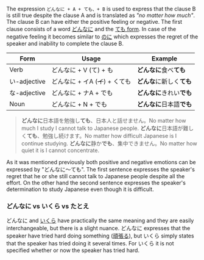 The expression `どんなに + A + ても、+ B` is used to express that the clause B is still true despite the clause A and is translated as *"no matter how much"*. The clause B can have either the positive feeling or negative. The first clause consists of a word [どんなに](w1009340) and the [ても form](127).
In case of the negative feeling it becomes similar to [のに](94) which expresses the regret of the speaker and inability to complete the clause B.

|Form|Usage|Example|
|-|-|-|
|Verb|どんなに + V (て) + も|**どんなに**食べ**ても**|
|い-adjective|どんなに + イA (~~イ~~) + くても|**どんな**に新しく**ても**|
|な-adjective|どんなに + ナA + でも|**どんなに**きれい**でも**|
|Noun|どんなに + N + でも|**どんなに**日本語**でも**|

>**どんなに**日本語を勉強し**ても**、日本人と話せません。No matter how much I study I cannot talk to Japanese people.
>**どんなに**日本語が難しく**ても**、勉強し続けます。No matter how difficult Japanese is I continue studying.
>**どんなに**静か**でも**、集中できません。No matter how quiet it is I cannot concentrate.

As it was mentioned previously both positive and negative emotions can be expressed by "どんなに～ても". The first sentence expresses the speaker's regret that he or she still cannot talk to Japanese people despite all the effort. On the other hand the second sentence expresses the speaker's determination to study Japanese even though it is difficult.

### どんなに vs いくら vs たとえ
どんなに and [いくら](271) have practically the same meaning and they are easily interchangeable, but there is a slight nuance. どんなに expresses that the speaker have tried hard doing something ([頑張る](w1217700)), but いくら simply states that the speaker has tried doing it several times. For いくら it is not specified whether or now the speaker has tried hard.